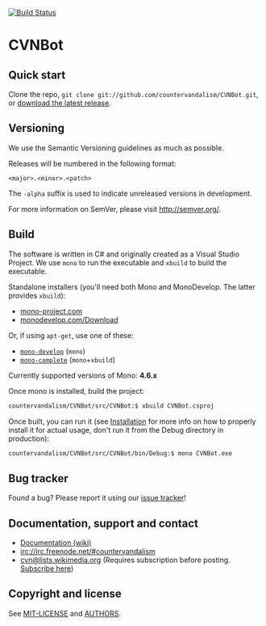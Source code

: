 [![Build Status](https://travis-ci.org/countervandalism/CVNBot.svg?branch=master)](https://travis-ci.org/countervandalism/CVNBot)

CVNBot
==================================================


Quick start
----------

Clone the repo, `git clone git://github.com/countervandalism/CVNBot.git`, or
[download the latest
release](https://github.com/countervandalism/CVNBot/zipball/master).


Versioning
----------

We use the Semantic Versioning guidelines as much as possible.

Releases will be numbered in the following format:

`<major>.<minor>.<patch>`

The `-alpha` suffix is used to indicate unreleased versions in development.

For more information on SemVer, please visit http://semver.org/.


Build
----------
The software is written in C# and originally created as a Visual Studio Project.
We use `mono` to run the executable and `xbuild` to build the executable.

Standalone installers (you'll need both Mono and MonoDevelop. The latter provides `xbuild`):
* [mono-project.com](http://www.mono-project.com/download/)
* [monodevelop.com/Download](http://monodevelop.com/Download)

Or, if using `apt-get`, use one of these:
* [`mono-develop`](https://packages.debian.org/search?keywords=mono-devel) (`mono`)
* [`mono-complete`](https://packages.debian.org/search?keywords=mono-complete) (`mono`+`xbuild`)

Currently supported versions of Mono: **4.6.x**

Once mono is installed, build the project:

```bash
countervandalism/CVNBot/src/CVNBot:$ xbuild CVNBot.csproj
```

Once built, you can run it (see [Installation](https://github.com/countervandalism/CVNBot/wiki/Documentation#installation) for more info on how to properly install it for actual usage, don't run it from the Debug directory in production):
```bash
countervandalism/CVNBot/src/CVNBot/bin/Debug:$ mono CVNBot.exe
```


Bug tracker
-----------

Found a bug? Please report it using our [issue
tracker](https://github.com/countervandalism/CVNBot/issues)!


Documentation, support and contact
-----------
* [Documentation (wiki)](https://github.com/countervandalism/CVNBot/wiki/Documentation)
* <irc://irc.freenode.net/#countervandalism>
* [cvn@lists.wikimedia.org](https://lists.wikimedia.org/mailman/listinfo/cvn) (Requires subscription before posting. [Subscribe here](https://lists.wikimedia.org/mailman/listinfo/cvn))


Copyright and license
---------------------

See [MIT-LICENSE](https://raw.github.com/countervandalism/CVNBot/master/MIT-LICENSE.txt) and [AUTHORS](https://github.com/countervandalism/CVNBot/blob/master/AUTHORS.txt).
